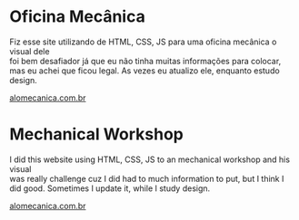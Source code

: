 # Oficina Mecânica
Fiz esse site utilizando de HTML, CSS, JS para uma oficina mecânica o visual dele </br> foi bem desafiador já que eu não tinha muitas informações para colocar, mas eu achei que ficou legal.
As vezes eu atualizo ele, enquanto estudo design.

<a target="_blank" href="https://alomecanica.com.br">alomecanica.com.br</a>

# Mechanical Workshop
I did this website using HTML, CSS, JS to an mechanical workshop and his visual </br> was really challenge cuz I did had to much information to put, but I think I did good.
Sometimes I update it, while I study design.

<a target="_blank" href="https://alomecanica.com.br">alomecanica.com.br</a>
